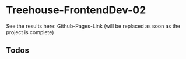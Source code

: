 ﻿# Treehouse-FrontendDev-02

See the results here: Github-Pages-Link (will be replaced as soon as the project is complete)

## Todos

